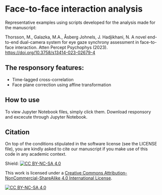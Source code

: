# Face-to-face interaction analysis
Representative examples using scripts developed for the analysis made for the manuscript:

Thorsson, M., Galazka, M.A., Åsberg Johnels, J. Hadjikhani, N. A novel end-to-end dual-camera system for eye gaze synchrony assessment in face-to-face interaction. Atten Percept Psychophys (2023). https://doi.org/10.3758/s13414-023-02679-4


## The responsory features:
* Time-lagged cross-correlation
* Face plane correction using affine transformation

## How to use
To view Jupyter Notebook files, simply click them. Download responsory and excecute through Jupyter Notebook.

## Citation
On top of the conditions stipulated in the software license (see the LICENSE file), you are kindly asked to cite our manuscript if you make use of this code in any academic context.

Shield: [![CC BY-NC-SA 4.0][cc-by-nc-sa-shield]][cc-by-nc-sa]

This work is licensed under a
[Creative Commons Attribution-NonCommercial-ShareAlike 4.0 International License][cc-by-nc-sa].

[![CC BY-NC-SA 4.0][cc-by-nc-sa-image]][cc-by-nc-sa]

[cc-by-nc-sa]: http://creativecommons.org/licenses/by-nc-sa/4.0/
[cc-by-nc-sa-image]: https://licensebuttons.net/l/by-nc-sa/4.0/88x31.png
[cc-by-nc-sa-shield]: https://img.shields.io/badge/License-CC%20BY--NC--SA%204.0-lightgrey.svg
